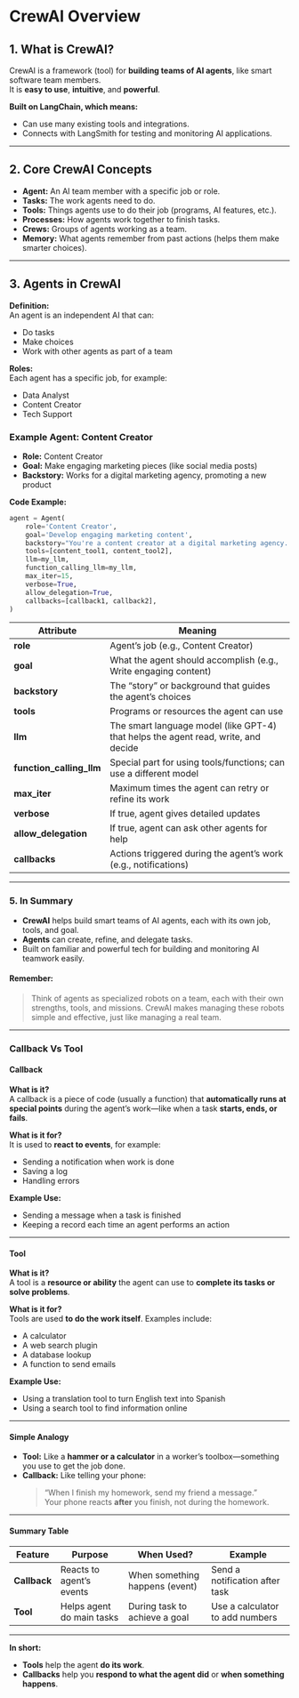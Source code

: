 # CrewAI Overview

## 1. What is CrewAI?

CrewAI is a framework (tool) for **building teams of AI agents**, like smart software team members.  
It is **easy to use**, **intuitive**, and **powerful**.

**Built on LangChain, which means:**
- Can use many existing tools and integrations.  
- Connects with LangSmith for testing and monitoring AI applications.

---

## 2. Core CrewAI Concepts

- **Agent:** An AI team member with a specific job or role.  
- **Tasks:** The work agents need to do.  
- **Tools:** Things agents use to do their job (programs, AI features, etc.).  
- **Processes:** How agents work together to finish tasks.  
- **Crews:** Groups of agents working as a team.  
- **Memory:** What agents remember from past actions (helps them make smarter choices).

---

## 3. Agents in CrewAI

**Definition:**  
An agent is an independent AI that can:  
- Do tasks  
- Make choices  
- Work with other agents as part of a team  

**Roles:**  
Each agent has a specific job, for example:  
- Data Analyst  
- Content Creator  
- Tech Support  

### Example Agent: Content Creator

- **Role:** Content Creator  
- **Goal:** Make engaging marketing pieces (like social media posts)  
- **Backstory:** Works for a digital marketing agency, promoting a new product  

**Code Example:**

```python
agent = Agent(
    role='Content Creator',
    goal='Develop engaging marketing content',
    backstory="You're a content creator at a digital marketing agency...",
    tools=[content_tool1, content_tool2],
    llm=my_llm,
    function_calling_llm=my_llm,
    max_iter=15,
    verbose=True,
    allow_delegation=True,
    callbacks=[callback1, callback2],
)
```

| Attribute                  | Meaning                                                                            |
| -------------------------- | ---------------------------------------------------------------------------------- |
| **role**                   | Agent’s job (e.g., Content Creator)                                                |
| **goal**                   | What the agent should accomplish (e.g., Write engaging content)                    |
| **backstory**              | The “story” or background that guides the agent’s choices                          |
| **tools**                  | Programs or resources the agent can use                                            |
| **llm**                    | The smart language model (like GPT-4) that helps the agent read, write, and decide |
| **function\_calling\_llm** | Special part for using tools/functions; can use a different model                  |
| **max\_iter**              | Maximum times the agent can retry or refine its work                               |
| **verbose**                | If true, agent gives detailed updates                                              |
| **allow\_delegation**      | If true, agent can ask other agents for help                                       |
| **callbacks**              | Actions triggered during the agent’s work (e.g., notifications)                    |

---

### 5. In Summary

- **CrewAI** helps build smart teams of AI agents, each with its own job, tools, and goal.
- **Agents** can create, refine, and delegate tasks.
- Built on familiar and powerful tech for building and monitoring AI teamwork easily.

#### Remember:
> Think of agents as specialized robots on a team, each with their own strengths, tools, and missions.
> CrewAI makes managing these robots simple and effective, just like managing a real team.

---

### Callback Vs Tool

#### Callback

**What is it?**  
A callback is a piece of code (usually a function) that **automatically runs at special points** during the agent’s work—like when a task **starts, ends, or fails**.

**What is it for?**  
It is used to **react to events**, for example:  
- Sending a notification when work is done  
- Saving a log  
- Handling errors  

**Example Use:**  
- Sending a message when a task is finished  
- Keeping a record each time an agent performs an action  

---

#### Tool

**What is it?**  
A tool is a **resource or ability** the agent can use to **complete its tasks or solve problems**.

**What is it for?**  
Tools are used **to do the work itself**. Examples include:  
- A calculator  
- A web search plugin  
- A database lookup  
- A function to send emails  

**Example Use:**  
- Using a translation tool to turn English text into Spanish  
- Using a search tool to find information online  

---

#### Simple Analogy

- **Tool:** Like a **hammer or a calculator** in a worker’s toolbox—something you use to get the job done.  
- **Callback:** Like telling your phone:  
  > “When I finish my homework, send my friend a message.”  
  Your phone reacts **after** you finish, not during the homework.

---

#### Summary Table

| Feature   | Purpose                        | When Used?                  | Example                          |
|-----------|--------------------------------|-----------------------------|----------------------------------|
| **Callback** | Reacts to agent’s events       | When something happens (event) | Send a notification after task   |
| **Tool**     | Helps agent do main tasks      | During task to achieve a goal  | Use a calculator to add numbers |

---

**In short:**  
- **Tools** help the agent **do its work**.  
- **Callbacks** help you **respond to what the agent did** or **when something happens**.
